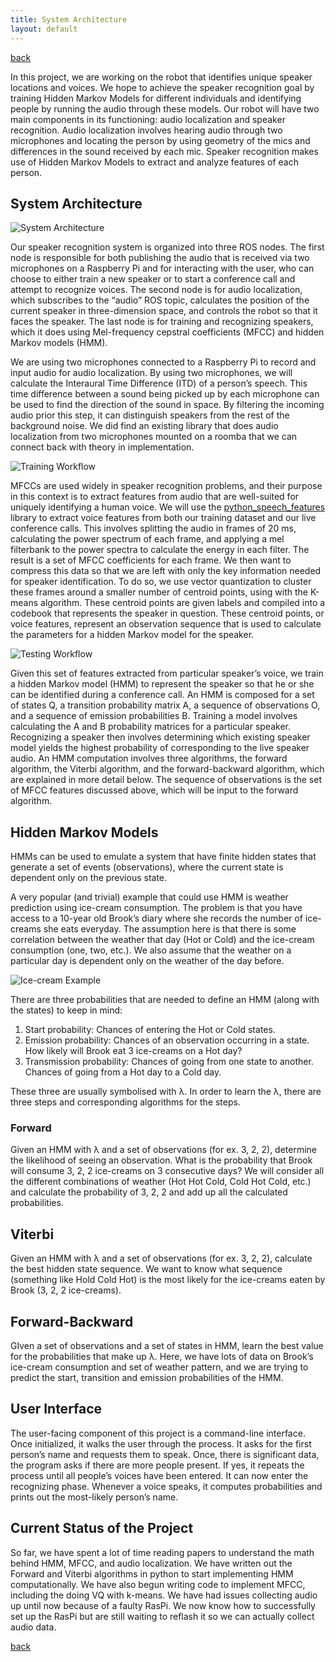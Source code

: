 ```yaml
---
title: System Architecture
layout: default
---
```

[back](./)

In this project, we are working on the robot that identifies unique speaker locations and voices. We hope to achieve the speaker recognition goal by training Hidden Markov Models for different individuals and identifying people by running the audio through these models. Our robot will have two main components in its functioning: audio localization and speaker recognition. Audio localization involves hearing audio through two microphones and locating the person by using geometry of the mics and differences in the sound received by each mic. Speaker recognition makes use of Hidden Markov Models to extract and analyze features of each person.

## System Architecture

![System Architecture]()

Our speaker recognition system is organized into three ROS nodes.  The first node is responsible for both publishing the audio that is received via two microphones on a Raspberry Pi and for interacting with the user, who can choose to either train a new speaker or to start a conference call and attempt to recognize voices.  The second node is for audio localization, which subscribes to the “audio” ROS topic, calculates the position of the current speaker in three-dimension space, and controls the robot so that it faces the speaker.  The last node is for training and recognizing speakers, which it does using Mel-frequency cepstral coefficients (MFCC) and hidden Markov models (HMM).

We are using two microphones connected to a Raspberry Pi to record and input audio for audio localization. By using two microphones, we will calculate the Interaural Time Difference (ITD)  of a person’s speech. This time difference between a sound being picked up by each microphone can be used to find the direction of the sound in space. By filtering the incoming audio prior this step, it can distinguish speakers from the rest of the background noise. We did find an existing library that does audio localization from two microphones mounted on a roomba that we can connect back with theory in implementation.

![Training Workflow]()

MFCCs are used widely in speaker recognition problems, and their purpose in this context is to extract features from audio that are well-suited for uniquely identifying a human voice.  We will use the [python_speech_features](https://github.com/jameslyons/python_speech_features) library to extract voice features from both our training dataset and our live conference calls.  This involves splitting the audio in frames of 20 ms, calculating the power spectrum of each frame, and applying a mel filterbank to the power spectra to calculate the energy in each filter.  The result is a set of MFCC coefficients for each frame.  We then want to compress this data so that we are left with only the key information needed for speaker identification.  To do so, we use vector quantization to cluster these frames around a smaller number of centroid points, using with the K-means algorithm.  These centroid points are given labels and compiled into a codebook that represents the speaker in question.  These centroid points, or voice features, represent an observation sequence that is used to calculate the parameters for a hidden Markov model for the speaker.

![Testing Workflow]()

Given this set of features extracted from particular speaker’s voice, we train a hidden Markov model (HMM) to represent the speaker so that he or she can be identified during a conference call.  An HMM is composed for a set of states Q, a transition probability matrix A, a sequence of observations O, and a sequence of emission probabilities B.  Training a model involves calculating the A and B probability matrices for a particular speaker.  Recognizing a speaker then involves determining which existing speaker model yields the highest probability of corresponding to the live speaker audio.
An HMM computation involves three algorithms, the forward algorithm, the Viterbi algorithm, and the forward-backward algorithm, which are explained in more detail below.  The sequence of observations is the set of MFCC features discussed above, which will be input to the forward algorithm.

## Hidden Markov Models

HMMs can be used to emulate a system that have finite hidden states that generate a set of events (observations), where the current state is dependent only on the previous state.

A very popular (and trivial) example that could use HMM is weather prediction using ice-cream consumption. The problem is that you have access to a 10-year old Brook’s diary where she records the number of ice-creams she eats everyday. The assumption here is that there is some correlation between the weather that day (Hot or Cold) and the ice-cream consumption (one, two, etc.). We also assume that the weather on a particular day is dependent only on the weather of the day before.

![Ice-cream Example]()

There are three probabilities that are needed to define an HMM (along with the states) to keep in mind:

  1. Start probability: Chances of entering the Hot or Cold states.
  2. Emission probability: Chances of an observation occurring in a state. How likely will Brook eat 3 ice-creams on a Hot day?
  3. Transmission probability: Chances of going from one state to another. Chances of going from a Hot day to a Cold day.
  
These three are usually symbolised with λ. In order to learn the λ, there are three steps and corresponding algorithms for the steps.

### Forward

Given an HMM with λ and a set of observations (for ex. 3, 2, 2), determine the likelihood of seeing an observation. What is the probability that Brook will consume 3, 2, 2 ice-creams on 3 consecutive days? We will consider all the different combinations of weather (Hot Hot Cold, Cold Hot Cold, etc.) and calculate the probability of 3, 2, 2 and add up all the calculated probabilities.

## Viterbi

Given an HMM with λ and a set of observations (for ex. 3, 2, 2), calculate the best hidden state sequence. We want to know what sequence (something like Hold Cold Hot) is the most likely for the ice-creams eaten by Brook (3, 2, 2 ice-creams). 

## Forward-Backward

GIven a set of observations and a set of states in HMM, learn the best value for the probabilities that make up λ. Here, we have lots of data on Brook’s ice-cream consumption and set of weather pattern, and we are trying to predict the start, transition and emission probabilities of the HMM.

## User Interface

The user-facing component of this project is a command-line interface. Once initialized, it walks the user through the process. It asks for the first person’s name and requests them to speak. Once, there is significant data, the program asks if there are more people present. If yes, it repeats the process until all people’s voices have been entered. It can now enter the recognizing phase. Whenever a voice speaks, it computes probabilities and prints out the most-likely person’s name.

## Current Status of the Project

So far, we have spent a lot of time reading papers to understand the math behind HMM, MFCC, and audio localization. We have written out the Forward and Viterbi algorithms in python to start implementing HMM computationally. We have also begun writing code to implement MFCC, including the doing VQ with k-means. We have had issues collecting audio up until now because of a faulty RasPi. We now know how to successfully set up the RasPi but are still waiting to reflash it so we can actually collect audio data.

[back](./)
